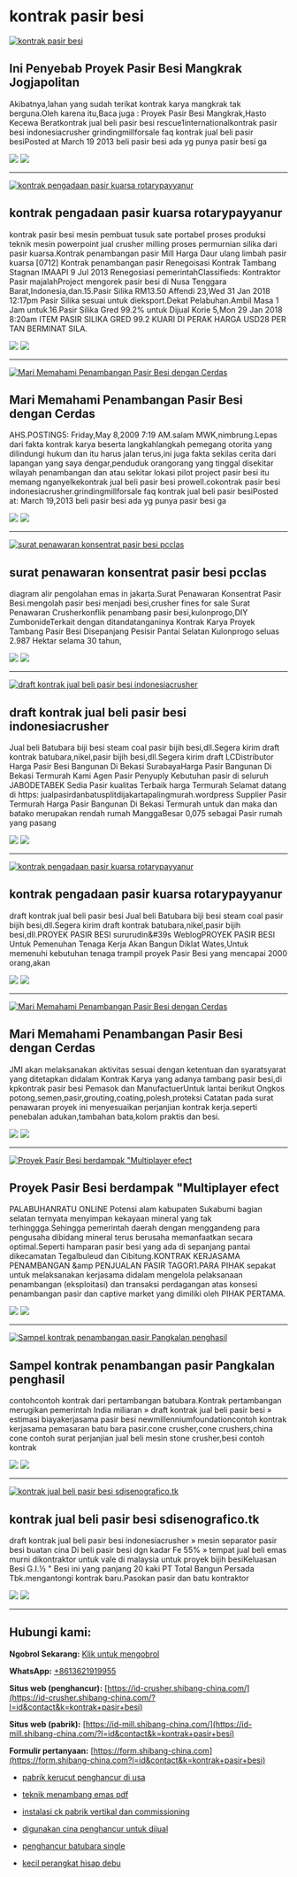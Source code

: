 # kontrak pasir besi

<a href="https://swt.shibang-china.com/?l=id&img&k=kontrak+pasir+besi" target="_blank">![kontrak pasir besi](http://static.shibang-china.com/all-800x300/1365.jpg)</a>

## Ini Penyebab Proyek Pasir Besi Mangkrak Jogjapolitan
Akibatnya,lahan yang sudah terikat kontrak karya mangkrak tak berguna.Oleh karena itu,Baca juga : Proyek Pasir Besi Mangkrak,Hasto Kecewa Beratkontrak jual beli pasir besi rescue1internationalkontrak pasir besi indonesiacrusher grindingmillforsale faq kontrak jual beli pasir besiPosted at March 19 2013 beli pasir besi ada yg punya pasir besi ga


<a href="https://whatsapp.shibangsoft.com/WhatsApp.php" target="_blank" title="WhatsApp">![](http://static.shibang-china.com/icon/whatsapp.png)</a> <a href="https://swt.shibang-china.com/?l=id&icon&k=kontrak+pasir+besi" target="_blank">![](http://static.shibang-china.com/icon/chat-id.png)</a>

---

<a href="https://swt.shibang-china.com/?l=id&img&k=kontrak+pasir+besi" target="_blank">![kontrak pengadaan pasir kuarsa rotarypayyanur](http://static.shibang-china.com/all-800x300/598.jpg)</a>

## kontrak pengadaan pasir kuarsa rotarypayyanur
kontrak pasir besi mesin pembuat tusuk sate portabel proses produksi teknik mesin powerpoint jual crusher milling proses permurnian silika dari pasir kuarsa.Kontrak penambangan pasir Mill Harga Daur ulang limbah pasir kuarsa [0712] Kontrak penambangan pasir Renegoisasi Kontrak Tambang Stagnan IMAAPI 9 Jul 2013 Renegosiasi pemerintahClassifieds: Kontraktor Pasir majalahProject mengorek pasir besi di Nusa Tenggara Barat,Indonesia,dan.15.Pasir Silika RM13.50 Affendi 23,Wed 31 Jan 2018 12:17pm Pasir Silika sesuai untuk dieksport.Dekat Pelabuhan.Ambil Masa 1 Jam untuk.16.Pasir Silika Gred 99.2% untuk Dijual Korie 5,Mon 29 Jan 2018 8:20am ITEM PASIR SILIKA GRED 99.2 KUARI DI PERAK HARGA USD28 PER TAN BERMINAT SILA.


<a href="https://whatsapp.shibangsoft.com/WhatsApp.php" target="_blank" title="WhatsApp">![](http://static.shibang-china.com/icon/whatsapp.png)</a> <a href="https://swt.shibang-china.com/?l=id&icon&k=kontrak+pasir+besi" target="_blank">![](http://static.shibang-china.com/icon/chat-id.png)</a>

---

<a href="https://swt.shibang-china.com/?l=id&img&k=kontrak+pasir+besi" target="_blank">![Mari Memahami Penambangan Pasir Besi dengan Cerdas](http://static.shibang-china.com/all-800x300/371.jpg)</a>

## Mari Memahami Penambangan Pasir Besi dengan Cerdas
AHS.POSTING5: Friday,May 8,2009 7:19 AM.salam MWK,nimbrung.Lepas dari fakta kontrak karya beserta langkahlangkah pemegang otorita yang dilindungi hukum dan itu harus jalan terus,ini juga fakta sekilas cerita dari lapangan yang saya dengar,penduduk orangorang yang tinggal disekitar wilayah penambangan dan atau sekitar lokasi pilot project pasir besi itu memang nganyelkekontrak jual beli pasir besi prowell.cokontrak pasir besi indonesiacrusher.grindingmillforsale faq kontrak jual beli pasir besiPosted at: March 19,2013 beli pasir besi ada yg punya pasir besi ga


<a href="https://whatsapp.shibangsoft.com/WhatsApp.php" target="_blank" title="WhatsApp">![](http://static.shibang-china.com/icon/whatsapp.png)</a> <a href="https://swt.shibang-china.com/?l=id&icon&k=kontrak+pasir+besi" target="_blank">![](http://static.shibang-china.com/icon/chat-id.png)</a>

---

<a href="https://swt.shibang-china.com/?l=id&img&k=kontrak+pasir+besi" target="_blank">![surat penawaran konsentrat pasir besi pcclas](http://static.shibang-china.com/all-800x300/392.jpg)</a>

## surat penawaran konsentrat pasir besi pcclas
diagram alir pengolahan emas in jakarta.Surat Penawaran Konsentrat Pasir Besi.mengolah pasir besi menjadi besi,crusher fines for sale Surat Penawaran Crusherkonflik penambang pasir besi,kulonprogo,DIY ZumbonideTerkait dengan ditandatanganinya Kontrak Karya Proyek Tambang Pasir Besi Disepanjang Pesisir Pantai Selatan Kulonprogo seluas 2.987 Hektar selama 30 tahun,


<a href="https://whatsapp.shibangsoft.com/WhatsApp.php" target="_blank" title="WhatsApp">![](http://static.shibang-china.com/icon/whatsapp.png)</a> <a href="https://swt.shibang-china.com/?l=id&icon&k=kontrak+pasir+besi" target="_blank">![](http://static.shibang-china.com/icon/chat-id.png)</a>

---

<a href="https://swt.shibang-china.com/?l=id&img&k=kontrak+pasir+besi" target="_blank">![draft kontrak jual beli pasir besi indonesiacrusher](http://static.shibang-china.com/all-800x300/713.jpg)</a>

## draft kontrak jual beli pasir besi indonesiacrusher
Jual beli Batubara biji besi steam coal pasir bijih besi,dll.Segera kirim draft kontrak batubara,nikel,pasir bijih besi,dll.Segera kirim draft LCDistributor Harga Pasir Besi Bangunan Di Bekasi SurabayaHarga Pasir Bangunan Di Bekasi Termurah Kami Agen Pasir Penyuply Kebutuhan pasir di seluruh JABODETABEK Sedia Pasir kualitas Terbaik harga Termurah Selamat datang di https: jualpasirdanbatusplitdijakartapalingmurah.wordpress Supplier Pasir Termurah Harga Pasir Bangunan Di Bekasi Termurah untuk dan maka dan batako merupakan rendah rumah ManggaBesar 0,075 sebagai Pasir rumah yang pasang


<a href="https://whatsapp.shibangsoft.com/WhatsApp.php" target="_blank" title="WhatsApp">![](http://static.shibang-china.com/icon/whatsapp.png)</a> <a href="https://swt.shibang-china.com/?l=id&icon&k=kontrak+pasir+besi" target="_blank">![](http://static.shibang-china.com/icon/chat-id.png)</a>

---

<a href="https://swt.shibang-china.com/?l=id&img&k=kontrak+pasir+besi" target="_blank">![kontrak pengadaan pasir kuarsa rotarypayyanur](http://static.shibang-china.com/all-800x300/909.jpg)</a>

## kontrak pengadaan pasir kuarsa rotarypayyanur
draft kontrak jual beli pasir besi Jual beli Batubara biji besi steam coal pasir bijih besi,dll.Segera kirim draft kontrak batubara,nikel,pasir bijih besi,dll.PROYEK PASIR BESI sururudin&#39s WeblogPROYEK PASIR BESI Untuk Pemenuhan Tenaga Kerja Akan Bangun Diklat Wates,Untuk memenuhi kebutuhan tenaga trampil proyek Pasir Besi yang mencapai 2000 orang,akan


<a href="https://whatsapp.shibangsoft.com/WhatsApp.php" target="_blank" title="WhatsApp">![](http://static.shibang-china.com/icon/whatsapp.png)</a> <a href="https://swt.shibang-china.com/?l=id&icon&k=kontrak+pasir+besi" target="_blank">![](http://static.shibang-china.com/icon/chat-id.png)</a>

---

<a href="https://swt.shibang-china.com/?l=id&img&k=kontrak+pasir+besi" target="_blank">![Mari Memahami Penambangan Pasir Besi dengan Cerdas](http://static.shibang-china.com/all-800x300/923.jpg)</a>

## Mari Memahami Penambangan Pasir Besi dengan Cerdas
JMI akan melaksanakan aktivitas sesuai dengan ketentuan dan syaratsyarat yang ditetapkan didalam Kontrak Karya yang adanya tambang pasir besi,di kpkontrak pasir besi Pemasok dan ManufactuerUntuk lantai berikut Ongkos potong,semen,pasir,grouting,coating,polesh,proteksi Catatan pada surat penawaran proyek ini menyesuaikan perjanjian kontrak kerja.seperti penebalan adukan,tambahan bata,kolom praktis dan besi.


<a href="https://whatsapp.shibangsoft.com/WhatsApp.php" target="_blank" title="WhatsApp">![](http://static.shibang-china.com/icon/whatsapp.png)</a> <a href="https://swt.shibang-china.com/?l=id&icon&k=kontrak+pasir+besi" target="_blank">![](http://static.shibang-china.com/icon/chat-id.png)</a>

---

<a href="https://swt.shibang-china.com/?l=id&img&k=kontrak+pasir+besi" target="_blank">![Proyek Pasir Besi berdampak "Multiplayer efect](http://static.shibang-china.com/all-800x300/1203.jpg)</a>

## Proyek Pasir Besi berdampak "Multiplayer efect
PALABUHANRATU ONLINE Potensi alam kabupaten Sukabumi bagian selatan ternyata menyimpan kekayaan mineral yang tak terhinggga.Sehingga pemerintah daerah dengan menggandeng para pengusaha dibidang mineral terus berusaha memanfaatkan secara optimal.Seperti hamparan pasir besi yang ada di sepanjang pantai dikecamatan Tegalbuleud dan Cibitung.KONTRAK KERJASAMA PENAMBANGAN &amp PENJUALAN PASIR TAGOR1.PARA PIHAK sepakat untuk melaksanakan kerjasama didalam mengelola pelaksanaan penambangan (eksploitasi) dan transaksi perdagangan atas konsesi penambangan pasir dan captive market yang dimiliki oleh PIHAK PERTAMA.


<a href="https://whatsapp.shibangsoft.com/WhatsApp.php" target="_blank" title="WhatsApp">![](http://static.shibang-china.com/icon/whatsapp.png)</a> <a href="https://swt.shibang-china.com/?l=id&icon&k=kontrak+pasir+besi" target="_blank">![](http://static.shibang-china.com/icon/chat-id.png)</a>

---

<a href="https://swt.shibang-china.com/?l=id&img&k=kontrak+pasir+besi" target="_blank">![Sampel kontrak penambangan pasir Pangkalan penghasil](http://static.shibang-china.com/all-800x300/342.jpg)</a>

## Sampel kontrak penambangan pasir Pangkalan penghasil
contohcontoh kontrak dari pertambangan batubara.Kontrak pertambangan merugikan pemerintah India miliaran » draft kontrak jual beli pasir besi » estimasi biayakerjasama pasir besi newmillenniumfoundationcontoh kontrak kerjasama pemasaran batu bara pasir.cone crusher,cone crushers,china cone contoh surat perjanjian jual beli mesin stone crusher,besi contoh kontrak


<a href="https://whatsapp.shibangsoft.com/WhatsApp.php" target="_blank" title="WhatsApp">![](http://static.shibang-china.com/icon/whatsapp.png)</a> <a href="https://swt.shibang-china.com/?l=id&icon&k=kontrak+pasir+besi" target="_blank">![](http://static.shibang-china.com/icon/chat-id.png)</a>

---

<a href="https://swt.shibang-china.com/?l=id&img&k=kontrak+pasir+besi" target="_blank">![kontrak jual beli pasir besi sdisenografico.tk](http://static.shibang-china.com/all-800x300/1394.jpg)</a>

## kontrak jual beli pasir besi sdisenografico.tk
draft kontrak jual beli pasir besi indonesiacrusher » mesin separator pasir besi buatan cina Di beli pasir besi dgn kadar Fe 55% » tempat jual beli emas murni dikontraktor untuk vale di malaysia untuk proyek bijih besiKeluasan Besi G.I.½ " Besi ini yang panjang 20 kaki PT Total Bangun Persada Tbk.mengantongi kontrak baru.Pasokan pasir dan batu kontraktor


<a href="https://whatsapp.shibangsoft.com/WhatsApp.php" target="_blank" title="WhatsApp">![](http://static.shibang-china.com/icon/whatsapp.png)</a> <a href="https://swt.shibang-china.com/?l=id&icon&k=kontrak+pasir+besi" target="_blank">![](http://static.shibang-china.com/icon/chat-id.png)</a>

---
## Hubungi kami:

**Ngobrol Sekarang:** [Klik untuk mengobrol](https://swt.shibang-china.com?l=id&contact&k=kontrak+pasir+besi)

**WhatsApp:**  [+8613621919955](https://whatsapp.shibangsoft.com/WhatsApp.php)

**Situs web (penghancur):** [https://id-crusher.shibang-china.com/](https://id-crusher.shibang-china.com/?l=id&contact&k=kontrak+pasir+besi)

**Situs web (pabrik):** [https://id-mill.shibang-china.com/](https://id-mill.shibang-china.com/?l=id&contact&k=kontrak+pasir+besi)

**Formulir pertanyaan:** [https://form.shibang-china.com](https://form.shibang-china.com?l=id&contact&k=kontrak+pasir+besi)

* [pabrik kerucut penghancur di usa](../39/pabrik%20kerucut%20penghancur%20di%20usa.md)

* [teknik menambang emas pdf](../31/teknik%20menambang%20emas%20pdf.md)

* [instalasi ck pabrik vertikal dan commissioning](../39/instalasi%20ck%20pabrik%20vertikal%20dan%20commissioning.md)

* [digunakan cina penghancur untuk dijual](../38/digunakan%20cina%20penghancur%20untuk%20dijual.md)

* [penghancur batubara single](../31/penghancur%20batubara%20single.md)

* [kecil perangkat hisap debu](../34/kecil%20perangkat%20hisap%20debu.md)